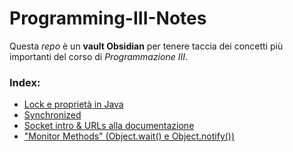 # Programming-III-Notes

Questa *repo* è un **vault Obsidian** per tenere taccia dei concetti più importanti del corso di *Programmazione III*.

### Index:
- [Lock e proprietà in Java](Lock.md)
- [Synchronized](Synchronized.md)
- [Socket intro & URLs alla documentazione](<Socket Java.md>)
- ["Monitor Methods" (Object.wait() e Object.notify())](<Wait e Notify.md>)

